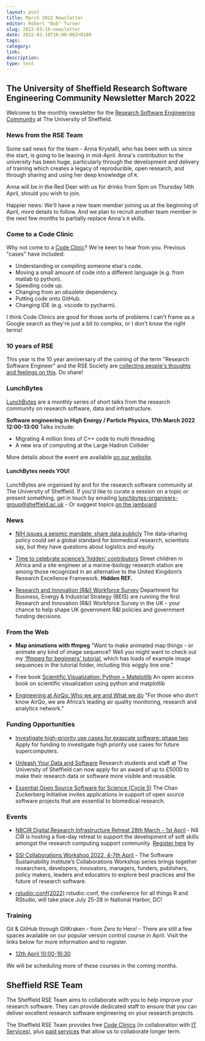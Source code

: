 ```yaml
---
layout: post
title: March 2022 Newsletter
editor: Robert "Bob" Turner
slug: 2022-03-10-newsletter
date: 2022-03-10T16:00:00Z+0100
tags:
category:
link:
description:
type: text
---
```


## The University of Sheffield Research Software Engineering Community Newsletter March 2022

Welcome to the monthly newsletter for the [Research Software Engineering Community](https://rse.shef.ac.uk/) at The University of Sheffield.

### News from the RSE Team

Some sad news for the team - Anna Krystalli, who has been with us since the start, is going to be leaving in mid-April. Anna's contribution to the university has been huge, particularly through the development and delivery of training which creates a legacy of reproducible, open research, and through sharing and using her deep knowledge of `R`. 

Anna will be in the Red Deer with us for drinks from 5pm on Thursday 14th April, should you wish to join.

Happier news: We'll have a new team member joining us at the beginning of April, more details to follow. And we plan to recruit another team member in the next few months to partially replace Anna's `R` skills.

### Come to a Code Clinic

Why not come to a [Code Clinic](https://docs.google.com/forms/d/e/1FAIpQLScGXS55qjU0D0Zcz-KHOVcNTahcr3YC3H0OpoKBo3lWXWED5A/viewform)? We're keen to hear from you. Previous "cases" have included:

* Understanding or compiling someone else's code.
* Moving a small amount of code into a different language (e.g. from matlab to python).
* Speeding code up.
* Changing from an obsolete dependency.
* Putting code onto GitHub.
* Changing IDE (e.g. vscode to pycharm).

I think Code Clinics are good for those sorts of problems I can't frame as a Google search as they're just a bit to complex, or I don't know the right terms!

### 10 years of RSE

This year is the 10 year anniversary of the coining of the term "Research Software Engineer" and the RSE Society are [collecting people's thoughts and feelings on this](https://docs.google.com/forms/d/e/1FAIpQLScwtACUXqYHmFGVKITliMvIvNRURjjH64Ry4_Te2V2js8Puog/viewform). Do share!

### LunchBytes

[LunchBytes](https://rse.shef.ac.uk/community/lunch-bytes/) are a monthly series of short talks from the research community on research software, data and infrastructure.

**Software engineering in High Energy / Particle Physics, 17th March 2022 12:00-13:00**
Talks include:
  *  Migrating 4 million lines of C++ code to multi threading
  * A new era of computing at the Large Hadron Collider

More details about the event are available [on our website](https://rse.shef.ac.uk/events/lunchbytes-2022-03-17.html).


#### LunchBytes needs YOU!
LunchBytes are organised by and for the research software community at The University of Sheffield. If you'd like to curate a session on a topic or present something, get in touch by emailing [lunchbytes-organisers-group@sheffield.ac.uk](mailto:lunchbytes-organisers-group@sheffield.ac.uk) - Or suggest topics [on the jamboard](https://jamboard.google.com/d/1-51cRf0pwZl8O10CnLeJGAqKcnbww-QGaYjszFK-H38/)


### News

* [NIH issues a seismic mandate: share data publicly](https://www.nature.com/articles/d41586-022-00402-1) The data-sharing policy could set a global standard for biomedical research, scientists say, but they have questions about logistics and equity.

* [Time to celebrate science’s ‘hidden’ contributors](https://www.nature.com/articles/d41586-022-00454-3%C2%A0) Street children in Africa and a site engineer at a marine-biology research station are among those recognized in an alternative to the United Kingdom’s Research Excellence Framework. **Hidden REF.**

* [Research and Innovation (R&I) Workforce Survey](https://ipsos.uk/RIworkforce) Department for Business, Energy & Industrial Strategy (BEIS) are running the first Research and Innovation (R&I) Workforce Survey in the UK - your chance to help shape UK government R&I policies and government funding decisions.


### From the Web

* **Map animations with ffmpeg** "Want to make animated map things - or animate any kind of image sequence? Well you might want to check out my ['ffmpeg for beginners' tutorial](http://www.statsmapsnpix.com/2021/12/map-animations-with-ffmpeg.html), which has loads of example image sequences in the tutorial folder, including this wiggly line one."
  
* Free book [Scientific Visualization: Python + Matplotlib](https://github.com/rougier/scientific-visualization-book) An open access book on scientific visualization using python and matplotlib

* [Engineering at AirQo: Who we are and What we do](https://medium.com/@airqo.engineering/engineering-at-airqo-who-we-are-and-what-we-do-f4e2ee7aabd3) "For those who don’t know AirQo, we are Africa’s leading air quality monitoring, research and analytics network."


### Funding Opportunities

* [Investigate high-priority use cases for exascale software: phase two](https://www.ukri.org/opportunity/investigate-high-priority-use-cases-for-exascale-software-phase-two/) Apply for funding to investigate high priority use cases for future supercomputers.

* [Unleash Your Data and Software](https://www.sheffield.ac.uk/library/rdm/unleashdatasoftware) Research students and staff at The University of Sheffield can now apply for an award of up to £5000 to make their research data or software more visible and reusable.

* [Essential Open Source Software for Science (Cycle 5)](https://chanzuckerberg.com/rfa/essential-open-source-software-for-science/) The Chan Zuckerberg Initiative invites applications in support of open source software projects that are essential to biomedical research.


### Events
 
* [N8CIR Digital Research Infrastructure Retreat 28th March - 1st April](https://n8cir.org.uk/news/dri-retreat/) - N8 CIR is hosting a five-day retreat to support the development of soft skills amongst the research computing support community. [Register here](https://www.eventbrite.co.uk/e/dri-retreat-tickets-272844393927) by 

* [SSI Collaborations Workshop 2022, 4-7th April](https://software.ac.uk/cw22) - The Software Sustainability Institute’s Collaborations Workshop series brings together researchers, developers, innovators, managers, funders, publishers, policy makers, leaders and educators to explore best practices and the future of research software.

* [rstudio::conf(2022)](https://www.rstudio.com/blog/rstudio-conf-2022-is-open-for-registration/) rstudio::conf, the conference for all things R and RStudio, will take place July 25-28 in National Harbor, DC!


### Training

Git & GitHub through GitKraken - from Zero to Hero! - There are still a few spaces available on our popular version control course in April. Visit the links below for more information and to register.
  * [12th April 10:00-16:30](https://rse.shef.ac.uk/training/workshop/2022-04-05-git-zero-hero)

We will be scheduling more of these courses in the coming months.

## Sheffield RSE Team

The Sheffield RSE Team aims to collaborate with you to help improve your research software.
They can provide dedicated staff to ensure that you can deliver excellent research software engineering on your research projects.

The Sheffield RSE Team provides free [Code Clinics][CCs] (in collaboration with [IT Services][its-res-it]), plus [paid services][rse-service] that allow us to collaborate longer term.

[CCs]: https://rse.shef.ac.uk/support/code-clinic/
[EPCC]: https://www.epcc.ed.ac.uk/
[its-res-it]: https://www.sheffield.ac.uk/it-services/research/
[its-workshops]: https://www.sheffield.ac.uk/it-services/research/one-day-sessions
[rse-service]: https://rse.shef.ac.uk/service/
[rses-mail-list]: https://groups.google.com/a/sheffield.ac.uk/forum/#!forum/rse-group
[rses]: https://rse.shef.ac.uk/
